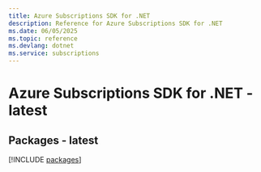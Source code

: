 ```yaml
---
title: Azure Subscriptions SDK for .NET
description: Reference for Azure Subscriptions SDK for .NET
ms.date: 06/05/2025
ms.topic: reference
ms.devlang: dotnet
ms.service: subscriptions
---
```

# Azure Subscriptions SDK for .NET - latest
## Packages - latest
[!INCLUDE [packages](subscriptions-index.md)]